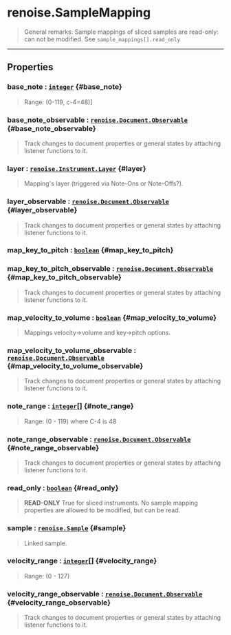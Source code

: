 # renoise.SampleMapping  
> General remarks: Sample mappings of sliced samples are read-only: can not be
> modified. See `sample_mappings[].read_only`  

<!-- toc -->
  

---  
## Properties
### base_note : [`integer`](../../API/builtins/integer.md) {#base_note}
> Range: (0-119, c-4=48)]

### base_note_observable : [`renoise.Document.Observable`](../../API/renoise/renoise.Document.Observable.md) {#base_note_observable}
> Track changes to document properties or general states by attaching listener
> functions to it.

### layer : [`renoise.Instrument.Layer`](renoise.Instrument.md#Layer) {#layer}
> Mapping's layer (triggered via Note-Ons or Note-Offs?).

### layer_observable : [`renoise.Document.Observable`](../../API/renoise/renoise.Document.Observable.md) {#layer_observable}
> Track changes to document properties or general states by attaching listener
> functions to it.

### map_key_to_pitch : [`boolean`](../../API/builtins/boolean.md) {#map_key_to_pitch}
### map_key_to_pitch_observable : [`renoise.Document.Observable`](../../API/renoise/renoise.Document.Observable.md) {#map_key_to_pitch_observable}
> Track changes to document properties or general states by attaching listener
> functions to it.

### map_velocity_to_volume : [`boolean`](../../API/builtins/boolean.md) {#map_velocity_to_volume}
> Mappings velocity->volume and key->pitch options.

### map_velocity_to_volume_observable : [`renoise.Document.Observable`](../../API/renoise/renoise.Document.Observable.md) {#map_velocity_to_volume_observable}
> Track changes to document properties or general states by attaching listener
> functions to it.

### note_range : [`integer`](../../API/builtins/integer.md)[] {#note_range}
> Range: (0 - 119) where C-4 is 48

### note_range_observable : [`renoise.Document.Observable`](../../API/renoise/renoise.Document.Observable.md) {#note_range_observable}
> Track changes to document properties or general states by attaching listener
> functions to it.

### read_only : [`boolean`](../../API/builtins/boolean.md) {#read_only}
> **READ-ONLY** True for sliced instruments. No sample mapping properties are
> allowed to be modified, but can be read.

### sample : [`renoise.Sample`](../../API/renoise/renoise.Sample.md) {#sample}
> Linked sample.

### velocity_range : [`integer`](../../API/builtins/integer.md)[] {#velocity_range}
> Range: (0 - 127)

### velocity_range_observable : [`renoise.Document.Observable`](../../API/renoise/renoise.Document.Observable.md) {#velocity_range_observable}
> Track changes to document properties or general states by attaching listener
> functions to it.

  

